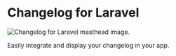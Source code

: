 # Changelog for Laravel

![Changelog for Laravel masthead image.](https://repository-images.githubusercontent.com/189888584/d096b800-f298-11e9-977e-e6e3925132ae)

Easily integrate and display your changelog in your app.
